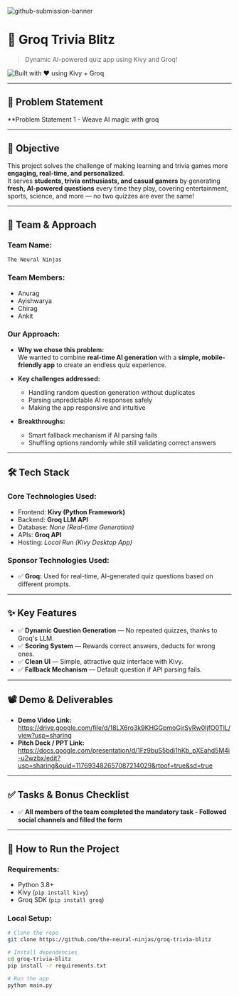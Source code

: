 ![github-submission-banner](https://github.com/user-attachments/assets/a1493b84-e4e2-456e-a791-ce35ee2bcf2f)

# 🚀 Groq Trivia Blitz

> Dynamic AI-powered quiz app using Kivy and Groq!

![Built with ❤️ using Kivy + Groq](https://img.shields.io/badge/Built%20With-Kivy%20%26%20Groq-orange?style=for-the-badge&logo=python&logoColor=white)

---

## 📌 Problem Statement

**Problem Statement 1 - Weave AI magic with groq

---

## 🎯 Objective

This project solves the challenge of making learning and trivia games more **engaging, real-time, and personalized**.  
It serves **students, trivia enthusiasts, and casual gamers** by generating **fresh, AI-powered questions** every time they play, covering entertainment, sports, science, and more — no two quizzes are ever the same!

---

## 🧠 Team & Approach

### Team Name:  
`The Neural Ninjas`

### Team Members:  
- Anurag 
- Ayishwarya 
- Chirag
- Ankit

### Our Approach:  
- **Why we chose this problem:**  
  We wanted to combine **real-time AI generation** with a **simple, mobile-friendly app** to create an endless quiz experience.
  
- **Key challenges addressed:**  
  - Handling random question generation without duplicates  
  - Parsing unpredictable AI responses safely  
  - Making the app responsive and intuitive
  
- **Breakthroughs:**  
  - Smart fallback mechanism if AI parsing fails  
  - Shuffling options randomly while still validating correct answers

---

## 🛠️ Tech Stack

### Core Technologies Used:
- Frontend: **Kivy (Python Framework)**
- Backend: **Groq LLM API**
- Database: _None (Real-time Generation)_
- APIs: **Groq API**
- Hosting: _Local Run (Kivy Desktop App)_

### Sponsor Technologies Used:
- ✅ **Groq:** Used for real-time, AI-generated quiz questions based on different prompts.

---

## ✨ Key Features

- ✅ **Dynamic Question Generation** — No repeated quizzes, thanks to Groq's LLM.  
- ✅ **Scoring System** — Rewards correct answers, deducts for wrong ones.  
- ✅ **Clean UI** — Simple, attractive quiz interface with Kivy.  
- ✅ **Fallback Mechanism** — Default question if API parsing fails.

---

## 📽️ Demo & Deliverables

- **Demo Video Link:** https://drive.google.com/file/d/18LX6ro3k9KHGGpmoGjrSyRw0IjfO0TlL/view?usp=sharing
- **Pitch Deck / PPT Link:** https://docs.google.com/presentation/d/1Fz9buS5bdi1hKb_pXEahd5M4i-u2wzbx/edit?usp=sharing&ouid=117693482657087214029&rtpof=true&sd=true

---

## ✅ Tasks & Bonus Checklist

- ✅ **All members of the team completed the mandatory task - Followed social channels and filled the form**  

---

## 🧪 How to Run the Project

### Requirements:
- Python 3.8+
- Kivy (`pip install kivy`)
- Groq SDK (`pip install groq`)

### Local Setup:
```bash
# Clone the repo
git clone https://github.com/the-neural-ninjas/groq-trivia-blitz

# Install dependencies
cd groq-trivia-blitz
pip install -r requirements.txt

# Run the app
python main.py
